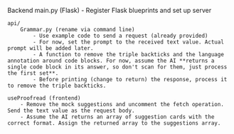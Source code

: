 Backend
    main.py (Flask)
        - Register Flask blueprints and set up server

    api/
        Grammar.py (rename via command line)
            - Use example code to send a request (already provided)
            - For now, set the prompt to the received text value. Actual prompt will be added later.
            - A function to remove the triple backticks and the language annotation around code blocks. For now, assume the AI **returns a single code block in its answer, so don't scan for them, just process the first set**.
            - Before printing (change to return) the response, process it to remove the triple backticks.

    useProofread (frontend)
        - Remove the mock suggestions and uncomment the fetch operation. Send the text value as the request body.
        - Assume the AI returns an array of suggestion cards with the correct format. Assign the returned array to the suggestions array.